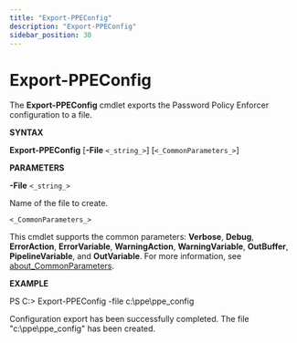 ```yaml
---
title: "Export-PPEConfig"
description: "Export-PPEConfig"
sidebar_position: 30
---
```


# Export-PPEConfig

The **Export-PPEConfig** cmdlet exports the Password Policy Enforcer configuration to a file.

**SYNTAX**

**Export-PPEConfig** [__-File__ `<_string_>`] [`<_CommonParameters_>`]

**PARAMETERS**

**-File** `<_string_>`

Name of the file to create.

`<_CommonParameters_>`

This cmdlet supports the common parameters: **Verbose**, **Debug**, **ErrorAction**,
**ErrorVariable**, **WarningAction**, **WarningVariable**, **OutBuffer**, **PipelineVariable**, and
**OutVariable**. For more information, see [about_CommonParameters](https://learn.microsoft.com/en-us/powershell/module/microsoft.powershell.core/about/about_commonparameters?view=powershell-7.5).

**EXAMPLE**

PS C:\> Export-PPEConfig -file c:\ppe\ppe_config

Configuration export has been successfully completed. The file "c:\ppe\ppe_config" has been created.
